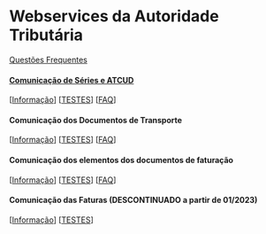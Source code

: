 # Webservices da Autoridade Tributária

[Questões Frequentes](https://info.portaldasfinancas.gov.pt/pt/apoio_contribuinte/questoes_frequentes/Pages/faqs.aspx)

#### [Comunicação de Séries e ATCUD](https://github.com/marcolopes/dma/blob/master/org.dma.services.at/src/org/dma/services/at/test/SeriesServiceTest.java)
[[Informação](https://info.portaldasfinancas.gov.pt/pt/apoio_contribuinte/Faturacao/Comunicacao_Series_ATCUD/Paginas/default.aspx)]
[[TESTES](https://github.com/marcolopes/dma/blob/master/org.dma.services.at/src/org/dma/services/at/test/SeriesServiceTest.java)]
[[FAQ](https://info.portaldasfinancas.gov.pt/pt/apoio_contribuinte/questoes_frequentes/Pages/faqs-00883.aspx)]

#### Comunicação dos Documentos de Transporte
[[Informação](https://info.portaldasfinancas.gov.pt/pt/apoio_contribuinte/Documents/Comunicacao_Dados_Documentos_Transporte.pdf)]
[[TESTES](https://github.com/marcolopes/dma/blob/master/org.dma.services.at/src/org/dma/services/at/test/StockMovementServiceTest.java)]
[[FAQ](https://info.portaldasfinancas.gov.pt/pt/apoio_contribuinte/questoes_frequentes/Pages/faqs-00263.aspx)]

#### Comunicação dos elementos dos documentos de faturação
[[Informação](https://info.portaldasfinancas.gov.pt/pt/apoio_contribuinte/Faturacao/Fatcorews/Documents/Comunicacao_dos_elementos_dos_documentos_de_faturacao.pdf)]
[[TESTES](https://github.com/marcolopes/dma/blob/master/org.dma.services.at/src/org/dma/services/at/test/DocumentosServiceTest.java)]
[[FAQ](https://info.portaldasfinancas.gov.pt/pt/apoio_contribuinte/questoes_frequentes/Pages/faqs.aspx)]

#### Comunicação das Faturas (DESCONTINUADO a partir de 01/2023)
[[Informação](https://info.portaldasfinancas.gov.pt/pt/apoio_contribuinte/Faturacao/Documents/ComunicacaodosdadosdasfaturasaAT.pdf)]
[[TESTES](https://github.com/marcolopes/dma/blob/master/org.dma.services.at/src/org/dma/services/at/test/FaturasServiceTest.java)]
